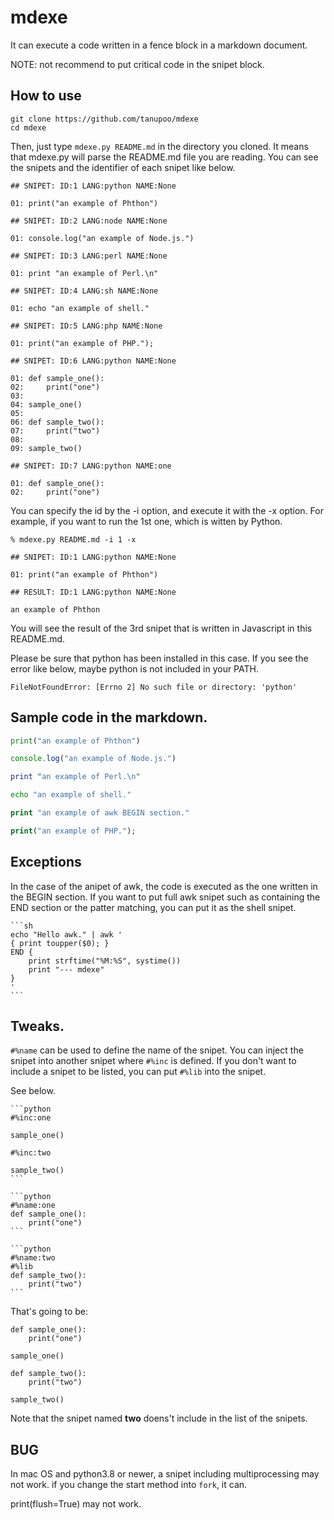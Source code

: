 mdexe
=====

It can execute a code written in a fence block in a markdown document.

NOTE: not recommend to put critical code in the snipet block.

## How to use

```
git clone https://github.com/tanupoo/mdexe
cd mdexe
```

Then, just type `mdexe.py README.md` in the directory you cloned.
It means that mdexe.py will parse the README.md file you are reading.
You can see the snipets and the identifier of each snipet like below.

```
## SNIPET: ID:1 LANG:python NAME:None

01: print("an example of Phthon")

## SNIPET: ID:2 LANG:node NAME:None

01: console.log("an example of Node.js.")

## SNIPET: ID:3 LANG:perl NAME:None

01: print "an example of Perl.\n"

## SNIPET: ID:4 LANG:sh NAME:None

01: echo "an example of shell."

## SNIPET: ID:5 LANG:php NAME:None

01: print("an example of PHP.");

## SNIPET: ID:6 LANG:python NAME:None

01: def sample_one():
02:     print("one")
03:
04: sample_one()
05:
06: def sample_two():
07:     print("two")
08:
09: sample_two()

## SNIPET: ID:7 LANG:python NAME:one

01: def sample_one():
02:     print("one")
```

You can specify the id by the -i option, and execute it with the -x option.
For example, if you want to run the 1st one, which is witten by Python.

```
% mdexe.py README.md -i 1 -x

## SNIPET: ID:1 LANG:python NAME:None

01: print("an example of Phthon")

## RESULT: ID:1 LANG:python NAME:None

an example of Phthon
```

You will see the result of the 3rd snipet
that is written in Javascript in this README.md.

Please be sure that python has been installed in this case.
If you see the error like below, maybe python is not included in your PATH.

```
FileNotFoundError: [Errno 2] No such file or directory: 'python'
```

## Sample code in the markdown.

```python
print("an example of Phthon")
```

```js
console.log("an example of Node.js.")
```

```perl
print "an example of Perl.\n"
```

```sh
echo "an example of shell."
```

```awk
print "an example of awk BEGIN section."
```

```php
print("an example of PHP.");
```

## Exceptions

In the case of the anipet of awk,
the code is executed as the one written in the BEGIN section.
If you want to put full awk snipet
such as containing the END section or the patter matching,
you can put it as the shell snipet.

````
```sh
echo "Hello awk." | awk '
{ print toupper($0); }
END {
    print strftime("%M:%S", systime())
    print "--- mdexe"
}
'
```
````

## Tweaks.

`#%name` can be used to define the name of the snipet.
You can inject the snipet into another snipet where `#%inc` is defined.
If you don't want to include a snipet to be listed, you can put `#%lib` into the snipet.

See below.

````
```python
#%inc:one

sample_one()

#%inc:two

sample_two()
```

```python
#%name:one
def sample_one():
    print("one")
```

```python
#%name:two
#%lib
def sample_two():
    print("two")
```
````

That's going to be:

```
def sample_one():
    print("one")

sample_one()

def sample_two():
    print("two")

sample_two()
```

Note that the snipet named **two** doens't include in the list of the snipets.

## BUG

In mac OS and python3.8 or newer,
a snipet including multiprocessing may not work.
if you change the start method into `fork`, it can.

print(flush=True) may not work.
